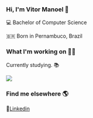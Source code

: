### Hi, I'm Vitor Manoel 👋

<p>💻 Bachelor of Computer Science </p>
<p> 🇧🇷 Born in Pernambuco, Brazil </p>

### What I'm working on 👨‍💻

<p> Currently studying. 📚</p>
<p> <img src="https://img.shields.io/badge/-Java-red"/> </p>


### Find me elsewhere 🌎

💼[Linkedin](https://www.linkedin.com/in/vitormanoel/)
